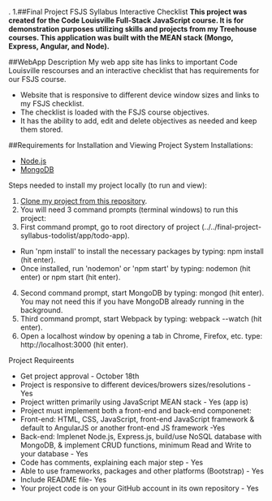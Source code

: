 . 1.##Final Project FSJS Syllabus Interactive Checklist
**This project was created for the Code Louisville Full-Stack JavaScript course. It is for demonstration purposes utilizing skills and projects from my Treehouse courses. This application was built with the MEAN stack (Mongo, Express, Angular, and Node).**

##WebApp Description
My web app site has links to important Code Louisville rescourses and an interactive checklist that has requirements for our FSJS course. 
- Website that is responsive to different device window sizes and links to my FSJS checklist.
- The checklist is loaded with the FSJS course objectives.
- It has the ability to add, edit and delete objectives as needed and keep them stored. 

##Requirements for Installation and Viewing Project
System Installations:

- [Node.js](https://nodejs.org/en/download/)
- [MongoDB](https://docs.mongodb.com/manual/installation/)

Steps needed to install my project locally (to run and view):

1. [Clone my project from this repository](https://github.com/jenvara/final-project-fsjs.git). 
2. You will need 3 command prompts (terminal windows) to run this project:
3. First command prompt, go to root directory of project (../../final-project-syllabus-todolist/app/todo-app). 
- Run 'npm install' to install the necessary packages by typing: npm install (hit enter). 
- Once installed, run 'nodemon' or 'npm start' by typing: nodemon (hit enter) or npm start (hit enter).
4. Second command prompt, start MongoDB by typing: mongod (hit enter). You may not need this if you have MongoDB already running in the background.
5. Third command prompt, start Webpack by typing: webpack --watch (hit enter).
6. Open a localhost window by opening a tab in Chrome, Firefox, etc. type: http://localhost:3000 (hit enter).

Project Requireents
- Get project approval - October 18th
- Project is responsive to different devices/browers sizes/resolutions - Yes
- Project written primarily using JavaScript MEAN stack - Yes (app is)
- Project must implement both a front-end and back-end componenet: 
- Front-end: HTML, CSS, JavaScript, front-end JavaScript framework & default to AngularJS or another front-end JS framework -Yes
- Back-end: Implenet Node.js, Express.js, build/use NoSQL database with MongoDB, & implement CRUD functions, minimum Read and Write to your database - Yes
- Code has comments, explaining each major step - Yes
- Able to use frameworks, packages and other platforms (Bootstrap) - Yes
-  Include README file- Yes
- Your project code is on your GitHub account in its own repository - Yes
